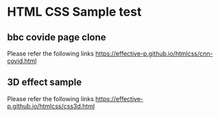 # HTML CSS Sample test
## bbc covide page clone
Please refer the following links
https://effective-p.github.io/htmlcss/cnn-covid.html

## 3D effect sample
Please refer the following links
https://effective-p.github.io/htmlcss/css3d.html


